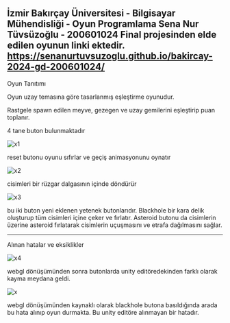 İzmir Bakırçay Üniversitesi - Bilgisayar Mühendisliği - Oyun Programlama
Sena Nur Tüvsüzoğlu - 200601024
Final projesinden elde edilen oyunun linki ektedir. 
https://senanurtuvsuzoglu.github.io/bakircay-2024-gd-200601024/
------------------------------

Oyun Tanıtımı

Oyun uzay  temasına göre tasarlanmış eşleştirme oyunudur.

Rastgele spawn edilen meyve, gezegen ve uzay gemilerini eşleştirip puan toplanır.

4 tane buton bulunmaktadır 

![x1](https://github.com/user-attachments/assets/4b12bcf7-6641-42fa-b3ef-b6c7dc6004b9)

reset butonu oyunu sıfırlar ve geçiş animasyonunu oynatır

  ![x2](https://github.com/user-attachments/assets/12b68b3f-9c41-49aa-80e6-6ddd34f38bdf)

 cisimleri bir rüzgar dalgasının içinde döndürür

  
![x3](https://github.com/user-attachments/assets/6f5cc3b9-30ae-4998-9698-2a355a64316b)

bu iki buton yeni eklenen yetenek butonlarıdır. Blackhole bir kara delik oluşturup tüm cisimleri içine çeker ve fırlatır. Asteroid butonu da cisimlerin üzerine asteroid fırlatarak cisimlerin uçuşmasını ve etrafa dağılmasını sağlar.

-----------------------------------------
Alınan hatalar  ve eksiklikler

![x4](https://github.com/user-attachments/assets/73bd72f8-523d-4416-b9f3-eb015929a285)

webgl dönüşümünden sonra butonlarda unity  editöredekinden farklı olarak kayma meydana geldi.

 
![x](https://github.com/user-attachments/assets/df2597ae-4801-4ee3-9ef8-ccd91fe8648d)

webgl dönüşümünden kaynaklı olarak blackhole butona basıldığında arada bu hata alınıp oyun durmakta. Bu unity editöre alınmayan bir hatadır.  
